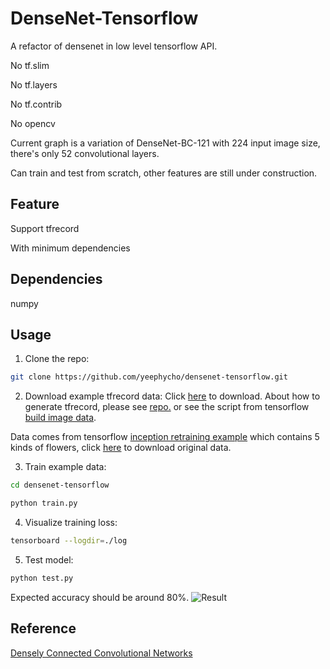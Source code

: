 # DenseNet-Tensorflow
A refactor of densenet in low level tensorflow API.

No tf.slim

No tf.layers

No tf.contrib

No opencv

Current graph is a variation of DenseNet-BC-121 with 224 input image size, there's only 52 convolutional layers.

Can train and test from scratch, other features are still under construction.

## Feature
Support tfrecord

With minimum dependencies


## Dependencies
numpy

## Usage
1. Clone the repo:
```bash
git clone https://github.com/yeephycho/densenet-tensorflow.git
```

2. Download example tfrecord data:
Click [here](https://drive.google.com/drive/folders/0BwTYOWiLy2btX2RiZHlDYVdiWVE?usp=sharing) to download.
About how to generate tfrecord, please see [repo.](https://github.com/yeephycho/tensorflow_input_image_by_tfrecord) or see the script from tensorflow [build image data](https://github.com/tensorflow/models/blob/master/inception/inception/data/build_image_data.py).

Data comes from tensorflow [inception retraining example](https://github.com/tensorflow/models/tree/master/inception) which contains 5 kinds of flowers, click [here](http://download.tensorflow.org/models/image/imagenet/inception-v3-2016-03-01.tar.gz) to download original data.

3. Train example data:
```bash
cd densenet-tensorflow
```
```python
python train.py
```

4. Visualize training loss:
```bash
tensorboard --logdir=./log
```

5. Test model:
```python
python test.py
```

Expected accuracy should be around 80%.
![Result](https://github.com/yeephycho/densenet-tensorflow/blob/master/res/test_result.png?raw=true "Show result")


## Reference
[Densely Connected Convolutional Networks](https://arxiv.org/abs/1608.06993)

